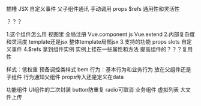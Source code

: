 插槽
JSX
自定义事件
父子组件通讯
手动调用
props
$refs
通用性和灵活性

？？？

1.这个组件怎么用 视图里 全局注册 Vue.component  js Vue.extend
2.内部复杂度和灵活度 template还是jsx  整体template局部jsx
3.支持的功能 props slots 自定义事件
4.$refs 拿到组件实例 实例上挂在一些属性和方法 提高组件的？？？复用性

样式：低权重 预备调控类样式 bem
行为：基本行为和业务行为 放在父组件还是子组件 行为通知父组件 props传入还是定义在data

功能组件 UI组件的二次封装 button防重复 radio可取消
业务组件 虚拟列表 大文件上传

